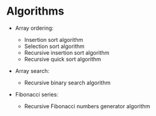 # Algorithms
- Array ordering:
    - Insertion sort algorithm
    - Selection sort algorithm
    - Recursive insertion sort algorithm
    - Recursive quick sort algorithm
    
- Array search:
    - Recursive binary search algorithm

- Fibonacci series:
	 - Recursive Fibonacci numbers generator algorithm
